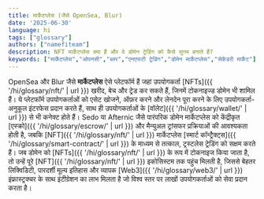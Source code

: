```yaml
---
title: मार्केटप्लेस (जैसे OpenSea, Blur)
date: '2025-06-30'
language: hi
tags: ["glossary"]
authors: ["namefiteam"]
description: NFT मार्केटप्लेस क्या हैं और वे डोमेन ट्रेडिंग को कैसे सुगम बनाते हैं?
keywords: ["मार्केटप्लेस","ओपनसी","ब्लर","एनएफटी ट्रेडिंग","डोमेन मार्केटप्लेस","सेकेंडरी मार्केट"]
---
```



OpenSea और Blur जैसे **मार्केटप्लेस** ऐसे प्लेटफॉर्म हैं जहां उपयोगकर्ता [NFTs]({{ '/hi/glossary/nft/' | url }}) खरीद, बेच और ट्रेड कर सकते हैं, जिनमें टोकनाइज्ड डोमेन भी शामिल हैं। ये प्लेटफॉर्म उपयोगकर्ताओं को एसेट खोजने, ऑफ़र करने और लेनदेन पूरा करने के लिए उपयोगकर्ता-अनुकूल इंटरफेस प्रदान करते हैं, साथ ही उपयोगकर्ताओं के [वॉलेट]({{ '/hi/glossary/wallet/' | url }}) से भी कनेक्ट होते हैं। Sedo या Afternic जैसे पारंपरिक डोमेन मार्केटप्लेस को केंद्रीकृत [एस्क्रो]({{ '/hi/glossary/escrow/' | url }}) और मैन्युअल ट्रांसफर प्रक्रियाओं की आवश्यकता होती है, जबकि [NFT]({{ '/hi/glossary/nft/' | url }}) मार्केटप्लेस [स्मार्ट कॉन्ट्रैक्ट्स]({{ '/hi/glossary/smart-contract/' | url }}) के माध्यम से तत्काल, ट्रस्टलेस ट्रेडिंग को सक्षम करते हैं। जब डोमेन को [NFTs]({{ '/hi/glossary/nft/' | url }}) के रूप में टोकनाइज किया जाता है, तो उन्हें पूरे [NFT]({{ '/hi/glossary/nft/' | url }}) इकोसिस्टम तक पहुंच मिलती है, जिससे बेहतर लिक्विडिटी, पारदर्शी मूल्य इतिहास और व्यापक [Web3]({{ '/hi/glossary/web3/' | url }}) इंफ्रास्ट्रक्चर के साथ इंटीग्रेशन का लाभ मिलता है जो विश्व स्तर पर लाखों उपयोगकर्ताओं को सेवा प्रदान करता है।